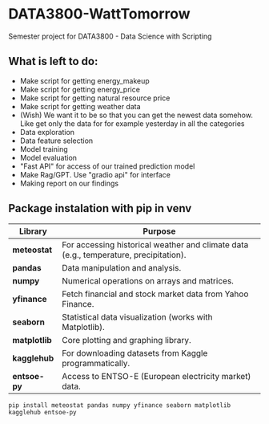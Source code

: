 # DATA3800-WattTomorrow
Semester project for DATA3800 - Data Science with Scripting

## What is left to do:
- Make script for getting energy_makeup
- Make script for getting energy_price
- Make script for getting natural resource price
- Make script for getting weather data
- (Wish) We want it to be so that you can get the newest data somehow. Like get only the data for for example yesterday in all the categories
- Data exploration
- Data feature selection
- Model training
- Model evaluation
- "Fast API" for access of our trained prediction model
- Make Rag/GPT. Use "gradio api" for interface
- Making report on our findings



## Package instalation with pip in venv
| Library        | Purpose                                                                               |
| -------------- | ------------------------------------------------------------------------------------- |
| **meteostat**  | For accessing historical weather and climate data (e.g., temperature, precipitation). |
| **pandas**     | Data manipulation and analysis.                                                       |
| **numpy**      | Numerical operations on arrays and matrices.                                          |
| **yfinance**   | Fetch financial and stock market data from Yahoo Finance.                             |
| **seaborn**    | Statistical data visualization (works with Matplotlib).                               |
| **matplotlib** | Core plotting and graphing library.                                                   |
| **kagglehub**  | For downloading datasets from Kaggle programmatically.                                |
| **entsoe-py**  | Access to ENTSO-E (European electricity market) data.                                 |


```
pip install meteostat pandas numpy yfinance seaborn matplotlib kagglehub entsoe-py
```